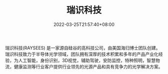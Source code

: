 ﻿---
weight: 
title: "瑞识科技"
description: "瑞识科技(RAYSEES) 是一家源自硅谷的高科技公司，由美国海归博士团队创建。 瑞识科技致力于半导体光学领域，团队拥有深厚的技术积累和多年的产品产业化经验，为人工智能，身份识别，3D视觉，辅助驾驶，安防监控，特种照明，智慧物流，健康监测等行业客户提供行业领先的光源产品和具有竞争力的光学解决方案。"
date: 2022-03-25T21:57:40+08:00
lastmod: 2022-03-25T16:45:40+08:00
draft: false
authors: ["Metabd"]
featuredImage: "538.png"
link: "https://www.raysees.com.cn/"
tags: ["瑞识科技","先进制造"]
categories: ["navigation"]
navigation: ["先进制造"]
lightgallery: true
toc: true
pinned: false
recommend: false
recommend1: false
---
瑞识科技(RAYSEES) 是一家源自硅谷的高科技公司，由美国海归博士团队创建。 瑞识科技致力于半导体光学领域，团队拥有深厚的技术积累和多年的产品产业化经验，为人工智能，身份识别，3D视觉，辅助驾驶，安防监控，特种照明，智慧物流，健康监测等行业客户提供行业领先的光源产品和具有竞争力的光学解决方案。
